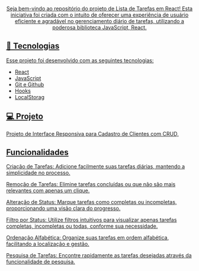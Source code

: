 
<p align="center">
  <a href="#-tecnologias">Seja bem-vindo ao repositório do projeto de Lista de Tarefas em React! Esta iniciativa foi criada com o intuito de oferecer uma experiência de usuário eficiente e agradável no gerenciamento diário de tarefas, utilizando a poderosa biblioteca JavaScript, React.
</p>



## 🚀 Tecnologias

Esse projeto foi desenvolvido com as seguintes tecnologias:

- React
- JavaScript
- Git e Github
- Hooks
- LocalStorag
  
## 💻 Projeto
Projeto de Interface Responsiva para Cadastro de Clientes com CRUD,

## Funcionalidades

Criação de Tarefas: Adicione facilmente suas tarefas diárias, mantendo a simplicidade no processo.

Remoção de Tarefas: Elimine tarefas concluídas ou que não são mais relevantes com apenas um clique.

Alteração de Status: Marque tarefas como completas ou incompletas, proporcionando uma visão clara do progresso.

Filtro por Status: Utilize filtros intuitivos para visualizar apenas tarefas completas, incompletas ou todas, conforme sua necessidade.

Ordenação Alfabética: Organize suas tarefas em ordem alfabética, facilitando a localização e gestão.

Pesquisa de Tarefas: Encontre rapidamente as tarefas desejadas através da funcionalidade de pesquisa.
